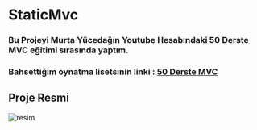 # StaticMvc
### Bu Projeyi Murta Yücedağın Youtube Hesabındaki 50 Derste MVC eğitimi sırasında yaptım. 
### Bahsettiğim oynatma lisetsinin linki : [50 Derste MVC](https://www.youtube.com/playlist?list=PLKnjBHu2xXNNRPqfdZC6hNmJKOqIIpqNj)
## Proje Resmi
![resim](https://github.com/MhmmdAkcby/StaticMvc/assets/129775174/e8540ff4-22f6-4b03-9727-f498264653ae)
